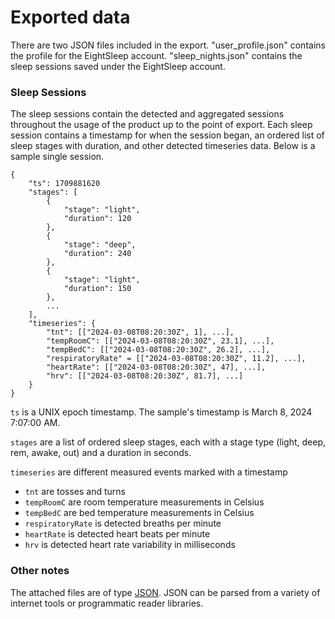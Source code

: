 # Exported data

There are two JSON files included in the export. "user_profile.json" contains the profile for the EightSleep account. "sleep_nights.json" contains the sleep sessions saved under the EightSleep account.

### Sleep Sessions
The sleep sessions contain the detected and aggregated sessions throughout the usage of the product up to the point of export. Each sleep session contains a timestamp for when the session began, an ordered list of sleep stages with duration, and other detected timeseries data. Below is a sample single session.

```
{
    "ts": 1709881620
    "stages": [
        {
            "stage": "light",
            "duration": 120
        },
        {
            "stage": "deep",
            "duration": 240
        },
        {
            "stage": "light",
            "duration": 150
        },
        ...
    ],
    "timeseries": {
        "tnt": [["2024-03-08T08:20:30Z", 1], ...],
        "tempRoomC": [["2024-03-08T08:20:30Z", 23.1], ...],
        "tempBedC": [["2024-03-08T08:20:30Z", 26.2], ...],
        "respiratoryRate" = [["2024-03-08T08:20:30Z", 11.2], ...],
        "heartRate": [["2024-03-08T08:20:30Z", 47], ...],
        "hrv": [["2024-03-08T08:20:30Z", 81.7], ...]
    }
}
```

`ts` is a UNIX epoch timestamp. The sample's timestamp is March 8, 2024 7:07:00 AM.

`stages` are a list of ordered sleep stages, each with a stage type (light, deep, rem, awake, out) and a duration in seconds.

`timeseries` are different measured events marked with a timestamp
- `tnt` are tosses and turns
- `tempRoomC` are room temperature measurements in Celsius
- `tempBedC` are bed temperature measurements in Celsius
- `respiratoryRate` is detected breaths per minute
- `heartRate` is detected heart beats per minute
- `hrv` is detected heart rate variability in milliseconds


### Other notes
The attached files are of type [JSON](https://www.json.org/json-en.html). JSON can be parsed from a variety of internet tools or programmatic reader libraries.